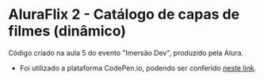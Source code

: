 # AluraFlix 2 - Catálogo de capas de filmes (dinâmico)

Código criado na aula 5 do evento "Imersão Dev", produzido pela Alura. 
- Foi utilizado a plataforma CodePen.io, podendo ser conferido [neste link](https://codepen.io/mariagabrielareis/pen/mdRWaZe).


